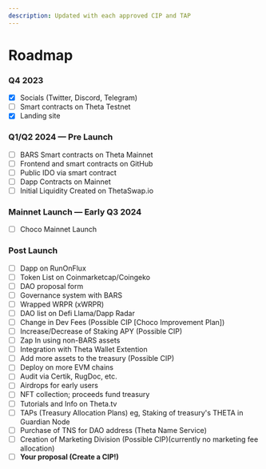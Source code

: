```yaml
---
description: Updated with each approved CIP and TAP
---
```


# Roadmap

### Q4 2023

* [x] Socials (Twitter, Discord, Telegram)
* [ ] Smart contracts on Theta Testnet
* [x] Landing site

### Q1/Q2 2024 — Pre Launch

* [ ] BARS Smart contracts on Theta Mainnet
* [ ] Frontend and smart contracts on GitHub
* [ ] Public IDO via smart contract&#x20;
* [ ] Dapp Contracts on Mainnet
* [ ] Initial Liquidity Created on ThetaSwap.io

### &#x20;Mainnet Launch — Early Q3 2024&#x20;

* [ ] Choco Mainnet Launch&#x20;

### Post Launch

* [ ] Dapp on RunOnFlux
* [ ] Token List on Coinmarketcap/Coingeko
* [ ] DAO proposal form
* [ ] Governance system with BARS
* [ ] Wrapped WRPR (xWRPR)
* [ ] DAO list on Defi Llama/Dapp Radar
* [ ] Change in Dev Fees (Possible CIP \[Choco Improvement Plan])
* [ ] Increase/Decrease of Staking APY (Possible CIP)
* [ ] Zap In using non-BARS assets
* [ ] Integration with Theta Wallet Extention
* [ ] Add more assets to the treasury (Possible CIP)
* [ ] Deploy on more EVM chains
* [ ] Audit via Certik, RugDoc, etc.
* [ ] Airdrops for early users
* [ ] NFT collection; proceeds fund treasury
* [ ] Tutorials and Info on Theta.tv
* [ ] TAPs (Treasury Allocation Plans) eg, Staking of treasury's THETA in Guardian Node
* [ ] Purchase of TNS for DAO address (Theta Name Service)
* [ ] Creation of Marketing Division (Possible CIP)(currently no marketing fee allocation)
* [ ] **Your proposal (Create a CIP!)**&#x20;

